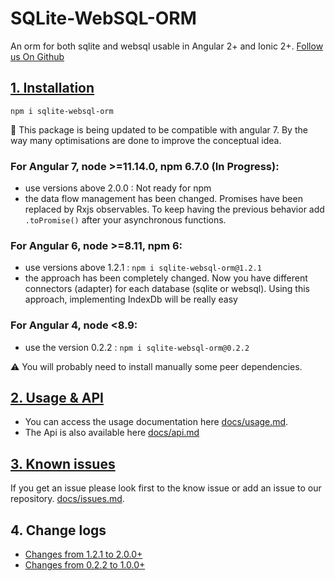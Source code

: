 # SQLite-WebSQL-ORM

An orm for both sqlite and websql usable in Angular 2+ and Ionic 2+. 
[Follow us On Github](https://github.com/blixit/sqlite-websql-orm)

## [1. Installation]() 

```
npm i sqlite-websql-orm
``` 

:construction: This package is being updated to be compatible with angular 7. By the way many optimisations are done to improve the conceptual idea.


### For Angular 7, node >=11.14.0, npm 6.7.0  (In Progress):

- use versions above 2.0.0 : Not ready for npm 
- the data flow management has been changed. Promises have been replaced by Rxjs observables. To keep having the previous behavior add `.toPromise()` after your asynchronous functions.


### For Angular 6, node >=8.11, npm 6:

- use versions above 1.2.1 : `npm i sqlite-websql-orm@1.2.1` 
- the approach has been completely changed. Now you have different connectors (adapter) for each database (sqlite or websql). Using this approach, implementing IndexDb will be really easy


### For Angular 4, node <8.9:

- use the version 0.2.2 : `npm i sqlite-websql-orm@0.2.2` 


:warning: You will probably need to install manually some peer dependencies.

## [2. Usage & API](docs/usage.md)

- You can access the usage documentation here [docs/usage.md](docs/usage.md). 
- The Api is also available here [docs/api.md](docs/api.md)

## [3. Known issues](docs/issues.md)

If you get an issue please look first to the know issue or add an issue to our repository.
[docs/issues.md](docs/issues.md).

## 4. Change logs

- [Changes from 1.2.1 to 2.0.0+](changes/1.2.1--2.0.0.md)
- [Changes from 0.2.2 to 1.0.0+](changes/0.2.2--1.0.0.md)
